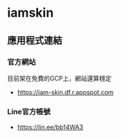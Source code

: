 # iamskin
## 應用程式連結
### **官方網站**
目前架在免費的GCP上，網站還算穩定
* https://iam-skin.df.r.appspot.com

### **Line官方帳號**
- https://lin.ee/bb14WA3
